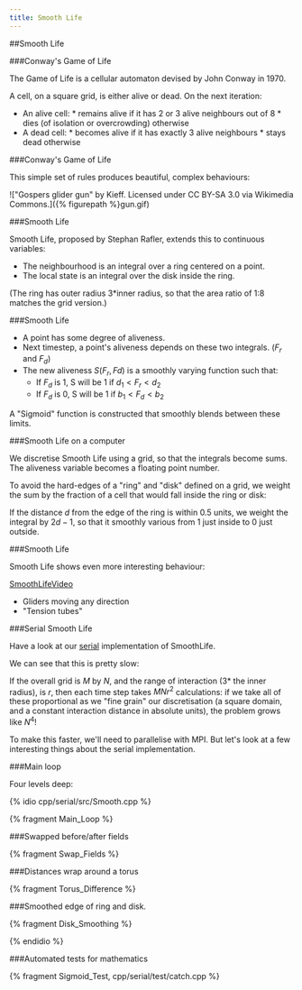 ```yaml
---
title: Smooth Life
---
```


##Smooth Life

###Conway's Game of Life

The Game of Life is a cellular automaton devised by John Conway in 1970.

A cell, on a square grid, is either alive or dead.
On the next iteration:

* An alive cell:
       * remains alive if it has 2 or 3 alive neighbours out of 8
       * dies (of isolation or overcrowding) otherwise
* A dead cell:
       * becomes alive if it has exactly 3 alive neighbours
       * stays dead otherwise

###Conway's Game of Life

This simple set of rules produces beautiful, complex behaviours:

!["Gospers glider gun" by Kieff. Licensed under CC BY-SA 3.0 via Wikimedia Commons.]({% figurepath %}gun.gif)

###Smooth Life

Smooth Life, proposed by Stephan Rafler, extends this to continuous variables:

* The neighbourhood is an integral over a ring centered on a point.
* The local state is an integral over the disk inside the ring.

(The ring has outer radius 3*inner radius, so that the area ratio of 1:8 matches
the grid version.)

###Smooth Life

* A point has some degree of aliveness.
* Next timestep, a point's aliveness depends on these two integrals. ($F_{r}$ and $F_{d}$)
* The new aliveness $S(F_{r},F{d})$ is a smoothly varying function such that:
    * If $F_{d}$ is 1, S will be 1 if $d_1< F_{r} < d_2$
    * If $F_{d}$ is 0, S will be 1 if $b_1< F_d < b_2$

A "Sigmoid" function is constructed that smoothly blends between these limits.

###Smooth Life on a computer

We discretise Smooth Life using a grid, so that the integrals become sums.
The aliveness variable becomes a floating point number.

To avoid the hard-edges of a "ring" and "disk" defined on a grid, we weight the sum
by the fraction of a cell that would fall inside the ring or disk:

If the distance $d$ from the edge of the ring is within 0.5 units,
we weight the integral by $2d-1$, so that it smoothly various from 1 just inside to 0 just outside.

###Smooth Life

Smooth Life shows even more interesting behaviour:

[SmoothLifeVideo](https://www.youtube.com/watch?v=KJe9H6qS82I)

* Gliders moving any direction
* "Tension tubes"

###Serial Smooth Life

Have a look at our [serial](https://github.com/UCL/SmoothLifeExample) implementation of SmoothLife.

We can see that this is pretty slow:

If the overall grid is $M$ by $N$, and the range of interaction (3* the inner radius), is $r$, then each time
step takes $MNr^2$ calculations: if we take all of these proportional as we "fine grain" our
discretisation (a square domain, and a constant interaction distance in absolute units), the problem grows
like $N^4$!

To make this faster, we'll need to parallelise with MPI. But let's look at a few interesting things
about the serial implementation.

###Main loop

Four levels deep:

{% idio cpp/serial/src/Smooth.cpp %}

{% fragment Main_Loop %}

###Swapped before/after fields

{% fragment Swap_Fields %}



###Distances wrap around a torus

{% fragment Torus_Difference %}

###Smoothed edge of ring and disk.

{% fragment Disk_Smoothing %}

{% endidio %}

###Automated tests for mathematics

{% fragment Sigmoid_Test, cpp/serial/test/catch.cpp %}
